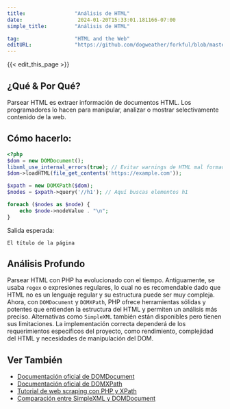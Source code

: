 ```yaml
---
title:                "Análisis de HTML"
date:                  2024-01-20T15:33:01.181166-07:00
simple_title:         "Análisis de HTML"

tag:                  "HTML and the Web"
editURL:              "https://github.com/dogweather/forkful/blob/master/content/es/php/parsing-html.md"
---
```


{{< edit_this_page >}}

## ¿Qué & Por Qué?
Parsear HTML es extraer información de documentos HTML. Los programadores lo hacen para manipular, analizar o mostrar selectivamente contenido de la web.

## Cómo hacerlo:
```PHP
<?php
$dom = new DOMDocument();
libxml_use_internal_errors(true); // Evitar warnings de HTML mal formado
$dom->loadHTML(file_get_contents('https://example.com'));

$xpath = new DOMXPath($dom);
$nodes = $xpath->query('//h1'); // Aquí buscas elementos h1

foreach ($nodes as $node) {
    echo $node->nodeValue . "\n";
}
```
Salida esperada:
```
El título de la página
```

## Análisis Profundo
Parsear HTML con PHP ha evolucionado con el tiempo. Antiguamente, se usaba `regex` o expresiones regulares, lo cual no es recomendable dado que HTML no es un lenguaje regular y su estructura puede ser muy compleja. Ahora, con `DOMDocument` y `DOMXPath`, PHP ofrece herramientas sólidas y potentes que entienden la estructura del HTML y permiten un análisis más preciso. Alternativas como `SimpleXML` también están disponibles pero tienen sus limitaciones. La implementación correcta dependerá de los requerimientos específicos del proyecto, como rendimiento, complejidad del HTML y necesidades de manipulación del DOM.

## Ver También
- [Documentación oficial de DOMDocument](https://www.php.net/manual/es/class.domdocument.php)
- [Documentación oficial de DOMXPath](https://www.php.net/manual/es/class.domxpath.php)
- [Tutorial de web scraping con PHP y XPath](https://www.phpsimple.net/tutorials/web-scraping-with-xpath)
- [Comparación entre SimpleXML y DOMDocument](https://stackoverflow.com/questions/2981733/simplexml-vs-domdocument)
